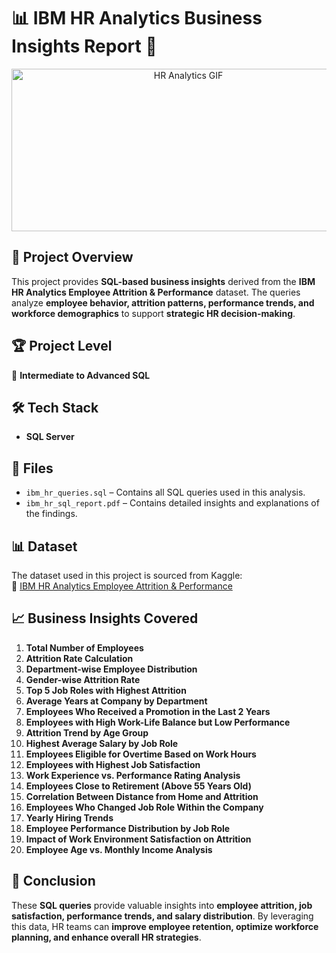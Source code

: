 # 📊 IBM HR Analytics Business Insights Report 🏢  

<p align="center">
  <img src="img/hr-analytics.gif" width="550" height="260" alt="HR Analytics GIF">
</p>  

## 📌 Project Overview  
This project provides **SQL-based business insights** derived from the **IBM HR Analytics Employee Attrition & Performance** dataset. The queries analyze **employee behavior, attrition patterns, performance trends, and workforce demographics** to support **strategic HR decision-making**.  

## 🏆 Project Level  
🔹 **Intermediate to Advanced SQL**  

## 🛠️ Tech Stack  
- **SQL Server**  

## 📂 Files  
- `ibm_hr_queries.sql` – Contains all SQL queries used in this analysis.  
- `ibm_hr_sql_report.pdf` – Contains detailed insights and explanations of the findings.  

## 📊 Dataset  
The dataset used in this project is sourced from Kaggle:  
🔗 [IBM HR Analytics Employee Attrition & Performance](https://www.kaggle.com/)  

## 📈 Business Insights Covered  
1. **Total Number of Employees**  
2. **Attrition Rate Calculation**  
3. **Department-wise Employee Distribution**  
4. **Gender-wise Attrition Rate**  
5. **Top 5 Job Roles with Highest Attrition**  
6. **Average Years at Company by Department**  
7. **Employees Who Received a Promotion in the Last 2 Years**  
8. **Employees with High Work-Life Balance but Low Performance**  
9. **Attrition Trend by Age Group**  
10. **Highest Average Salary by Job Role**  
11. **Employees Eligible for Overtime Based on Work Hours**  
12. **Employees with Highest Job Satisfaction**  
13. **Work Experience vs. Performance Rating Analysis**  
14. **Employees Close to Retirement (Above 55 Years Old)**  
15. **Correlation Between Distance from Home and Attrition**  
16. **Employees Who Changed Job Role Within the Company**  
17. **Yearly Hiring Trends**  
18. **Employee Performance Distribution by Job Role**  
19. **Impact of Work Environment Satisfaction on Attrition**  
20. **Employee Age vs. Monthly Income Analysis**  

## 📜 Conclusion  
These **SQL queries** provide valuable insights into **employee attrition, job satisfaction, performance trends, and salary distribution**. By leveraging this data, HR teams can **improve employee retention, optimize workforce planning, and enhance overall HR strategies**.  
